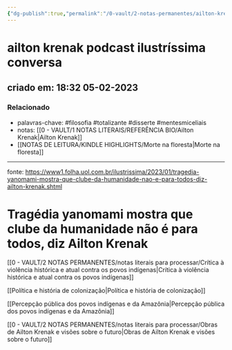 ```yaml
---
{"dg-publish":true,"permalink":"/0-vault/2-notas-permanentes/ailton-krenak-podcast-ilustrissima-conversa/","tags":["permanente","filosofia","totalizante","disserte","mentesmiceliais"],"dgHomeLink":true,"dgShowLocalGraph":true,"dgShowFileTree":true,"dgEnableSearch":true,"noteIcon":""}
---
```


# ailton krenak podcast ilustríssima conversa

## criado em: 18:32 05-02-2023

### Relacionado

- palavras-chave: #filosofia #totalizante #disserte #mentesmiceliais 
- notas: [[0 - VAULT/1 NOTAS LITERAIS/REFERÊNCIA BIO/Ailton Krenak\|Ailton Krenak]]
- [[NOTAS DE LEITURA/KINDLE HIGHLIGHTS/Morte na floresta\|Morte na floresta]]
---

fonte: https://www1.folha.uol.com.br/ilustrissima/2023/01/tragedia-yanomami-mostra-que-clube-da-humanidade-nao-e-para-todos-diz-ailton-krenak.shtml

# Tragédia yanomami mostra que clube da humanidade não é para todos, diz Ailton Krenak


[[0 - VAULT/2 NOTAS PERMANENTES/notas literais para processar/Crítica à violência histórica e atual contra os povos indígenas\|Crítica à violência histórica e atual contra os povos indígenas]]

[[Política e história de colonização\|Política e história de colonização]]

[[Percepção pública dos povos indígenas e da Amazônia\|Percepção pública dos povos indígenas e da Amazônia]]

[[0 - VAULT/2 NOTAS PERMANENTES/notas literais para processar/Obras de Ailton Krenak e visões sobre o futuro\|Obras de Ailton Krenak e visões sobre o futuro]]